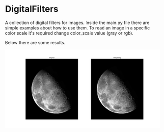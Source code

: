 # DigitalFilters
A collection of digital filters for images.
Inside the main.py file there are simple examples about how to use them.
To read an image in a specific color scale it's required change color_scale value (gray or rgb).

Below there are some results.

![Results of Sharpening filter application](https://github.com/Izio91/DigitalFilters/blob/master/results/results_sharpening_2.png)